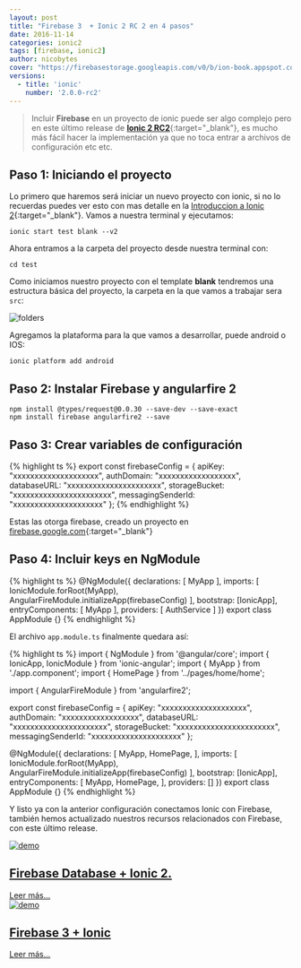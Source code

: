```yaml
---
layout: post
title: "Firebase 3  + Ionic 2 RC 2 en 4 pasos"
date: 2016-11-14
categories: ionic2
tags: [firebase, ionic2]
author: nicobytes
cover: "https://firebasestorage.googleapis.com/v0/b/ion-book.appspot.com/o/posts%2Fionic-2-rc2-firebase-3%2FFirebase%203%20%2B%20Ionic%202.png?alt=media"
versions:
  - title: 'ionic'
    number: '2.0.0-rc2'
---
```


> Incluir **Firebase** en un proyecto de ionic puede ser algo complejo pero en este último release de [**Ionic 2 RC2**]({{site.urlblog}}/news/ionic-2-rc-2){:target="_blank"}, es mucho más fácil hacer la implementación ya que no toca entrar a archivos de configuración etc etc.

<amp-img width="1024" height="512" layout="responsive" src="https://firebasestorage.googleapis.com/v0/b/ion-book.appspot.com/o/posts%2Fionic-2-rc2-firebase-3%2FFirebase%203%20%2B%20Ionic%202.png?alt=media"></amp-img>

## Paso 1: Iniciando el proyecto

Lo primero que haremos será iniciar un nuevo proyecto con ionic, si no lo recuerdas puedes ver esto con mas detalle en la [Introduccion a Ionic 2]({{site.urlblog}}/ionic2/ionic2){:target="_blank"}.
Vamos a nuestra terminal y ejecutamos:

```
ionic start test blank --v2
```

Ahora entramos a la carpeta del proyecto desde nuestra terminal con:

```
cd test
```

Como iniciamos nuestro proyecto con el template **blank** tendremos una estructura básica del proyecto, la carpeta en la que vamos a trabajar sera `src`:

<img class="img-responsive center-block" src="https://firebasestorage.googleapis.com/v0/b/ion-book.appspot.com/o/demos%2Fdemo102%2FScreenshot%20from%202016-11-06%2012-46-16.png?alt=media" alt="folders">

Agregamos la plataforma para la que vamos a desarrollar, puede android o IOS:

```
ionic platform add android
```

## Paso 2: Instalar Firebase y angularfire 2

```
npm install @types/request@0.0.30 --save-dev --save-exact
npm install firebase angularfire2 --save
```

## Paso 3: Crear variables de configuración

{% highlight ts %}
export const firebaseConfig = {
  apiKey: "xxxxxxxxxxxxxxxxxxxx",
  authDomain: "xxxxxxxxxxxxxxxxxx",
  databaseURL: "xxxxxxxxxxxxxxxxxxxxxx",
  storageBucket: "xxxxxxxxxxxxxxxxxxxxxxx",
  messagingSenderId: "xxxxxxxxxxxxxxxxxxxxx"
};
{% endhighlight %}


Estas las otorga firebase, creado un proyecto en [firebase.google.com](https://firebase.google.com){:target="_blank"}

## Paso 4: Incluir keys en NgModule

{% highlight ts %}
@NgModule({
  declarations: [
    MyApp
  ],
  imports: [
    IonicModule.forRoot(MyApp),
    AngularFireModule.initializeApp(firebaseConfig)
  ],
  bootstrap: [IonicApp],
  entryComponents: [
    MyApp
  ],
  providers: [
    AuthService
  ]
})
export class AppModule {}
{% endhighlight %}


El archivo `app.module.ts` finalmente quedara así:

{% highlight ts %}
import { NgModule } from '@angular/core';
import { IonicApp, IonicModule } from 'ionic-angular';
import { MyApp } from './app.component';
import { HomePage } from '../pages/home/home';

import { AngularFireModule } from 'angularfire2';

export const firebaseConfig = {
  apiKey: "xxxxxxxxxxxxxxxxxxxx",
  authDomain: "xxxxxxxxxxxxxxxxxx",
  databaseURL: "xxxxxxxxxxxxxxxxxxxxxx",
  storageBucket: "xxxxxxxxxxxxxxxxxxxxxxx",
  messagingSenderId: "xxxxxxxxxxxxxxxxxxxxx"
};

@NgModule({
  declarations: [
    MyApp,
    HomePage,
  ],
  imports: [
    IonicModule.forRoot(MyApp),
    AngularFireModule.initializeApp(firebaseConfig)
  ],
  bootstrap: [IonicApp],
  entryComponents: [
    MyApp,
    HomePage,
  ],
  providers: []
})
export class AppModule {}
{% endhighlight %}

Y listo ya con la anterior configuración conectamos Ionic con Firebase, también hemos actualizado nuestros recursos relacionados con Firebase, con este último release.

<div class="row">
  <div class="col-xs-12 col-sm-6">
    <article class="article-home">
      <div class="cover-crop">
        <a href="{{site.urlblog}}//ionic2/firebase-database-and-ionic-2" target="_blank">
          <img src="http://i.cubeupload.com/T62oZF.jpg" class="img-responsive" alt="demo"/>
        </a>
      </div>
      <h1>
        <a href="{{site.urlblog}}//ionic2/firebase-database-and-ionic-2" target="_blank">Firebase Database + Ionic 2.</a>
      </h1>
      <div class="more">
        <a class="btn btn-primary" href="{{site.urlblog}}//ionic2/firebase-database-and-ionic-2" target="_blank">Leer más...</a>
      </div>
    </article>
  </div>
  <div class="col-xs-12 col-sm-6">
    <article class="article-home">
      <div class="cover-crop">
        <a href="{{site.urlblog}}/ionic2/firebase-3 Ionic" target="_blank">
          <img src="http://i.imgur.com/5mTwi1e.jpg" class="img-responsive" alt="demo"/>
        </a>
      </div>
      <h1>
        <a href="{{site.urlblog}}/ionic2/firebase-3" target="_blank">Firebase 3 + Ionic</a>
      </h1>
      <div class="more">
        <a class="btn btn-primary" href="{{site.urlblog}}/ionic2/firebase-3" target="_blank">Leer más...</a>
      </div>
    </article>
  </div>
</div>